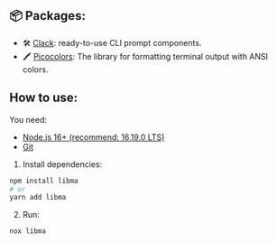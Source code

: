 ## 📦 Packages:

- 🛠 [Clack](https://github.com/natemoo-re/clack): ready-to-use CLI prompt components.
- 🖍 [Picocolors](https://github.com/alexeyraspopov/picocolors): The library for formatting terminal output with ANSI colors.

## How to use:

You need:

- [Node.js 16+ (recommend: 16.19.0 LTS)](https://nodejs.org/en/)
- [Git](https://git-scm.com/book/en/v2/Getting-Started-Installing-Git)

1. Install dependencies:

```bash
npm install libma
# or
yarn add libma
```

2. Run:

```bash
nox libma
```
